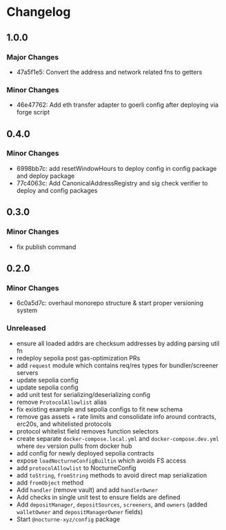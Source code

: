 # Changelog

## 1.0.0

### Major Changes

- 47a5f1e5: Convert the address and network related fns to getters

### Minor Changes

- 46e47762: Add eth transfer adapter to goerli config after deploying via forge script

## 0.4.0

### Minor Changes

- 6998bb7c: add resetWindowHours to deploy config in config package and deploy package
- 77c4063c: Add CanonicalAddressRegistry and sig check verifier to deploy and config packages

## 0.3.0

### Minor Changes

- fix publish command

## 0.2.0

### Minor Changes

- 6c0a5d7c: overhaul monorepo structure & start proper versioning system

### Unreleased

- ensure all loaded addrs are checksum addresses by adding parsing util fn
- redeploy sepolia post gas-optimization PRs
- add `request` module which contains req/res types for bundler/screener servers
- update sepolia config
- update sepolia config
- add unit test for serializing/deserializing config
- remove `ProtocolAllowlist` alias
- fix existing example and sepolia configs to fit new schema
- remove gas assets + rate limits and consolidate info around contracts, erc20s, and whitelisted protocols
- protocol whitelist field removes function selectors
- create separate `docker-compose.local.yml` and `docker-compose.dev.yml` where `dev` version pulls from docker hub
- add config for newly deployed sepolia contracts
- expose `loadNocturneConfigBuiltin` which avoids FS access
- add `protocolAllowlist` to NocturneConfig
- add `toString`, `fromString` methods to avoid direct map serialization
- add `fromObject` method
- Add `handler` (remove vault) and add `handlerOwner`
- Add checks in single unit test to ensure fields are defined
- Add `depositManager`, `depositSources`, `screeners`, and `owners` (added `walletOwner` and `depositManagerOwner` fields)
- Start `@nocturne-xyz/config` package
